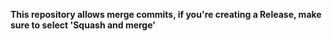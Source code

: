 **This repository allows merge commits, if you're creating a Release, make sure to select 'Squash and merge'**

<!--
@app-squad-kongwill be automatically requested for review once
this PR has been submitted.
-->
